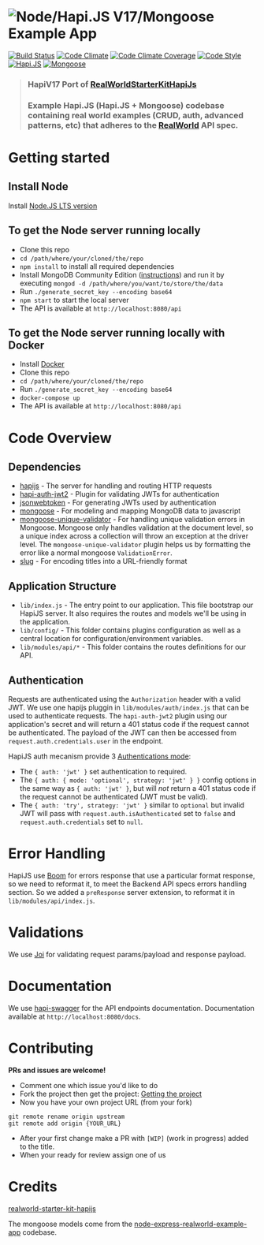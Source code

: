 # ![Node/Hapi.JS V17/Mongoose Example App](.github/project-logo.png)

[![Build Status](https://img.shields.io/travis/guillaumemaka/realworld-starter-kit-hapijs.svg?branch=master&style=flat-square)](https://travis-ci.org/guillaumemaka/realworld-starter-kit-hapijs)
[![Code Climate](https://img.shields.io/codeclimate/github/guillaumemaka/realworld-starter-kit-hapijs.svg?style=flat-square)](https://codeclimate.com/github/guillaumemaka/realworld-starter-kit-hapijs)
[![Code Climate Coverage](https://img.shields.io/codeclimate/coverage/github/guillaumemaka/realworld-starter-kit-hapijs.svg?style=flat-square)](https://codeclimate.com/github/guillaumemaka/realworld-starter-kit-hapijs/coverage)
[![Code Style](https://img.shields.io/badge/code_style-standard-brightgreen.svg?style=flat-square)](https://standardjs.com/)
[![Hapi.JS](https://img.shields.io/npm/v/hapi.svg?label=hapi&style=flat-square)](https://hapijs.com)
[![Mongoose](https://img.shields.io/npm/v/mongoose.svg?label=mongoose&style=flat-square)](http://mongoosejs.com/)

> ### HapiV17 Port of [RealWorldStarterKitHapiJs](https://github.com/guillaumemaka/realworld-starter-kit-hapijs)
> ### Example Hapi.JS (Hapi.JS + Mongoose) codebase containing real world examples (CRUD, auth, advanced patterns, etc) that adheres to the [RealWorld](https://github.com/gothinkster/realworld-example-apps) API spec.

# Getting started

## Install Node

Install [Node.JS LTS version](https://nodejs.org/en/download/) 

## To get the Node server running locally

- Clone this repo
- `cd /path/where/your/cloned/the/repo`
- `npm install` to install all required dependencies
- Install MongoDB Community Edition ([instructions](https://docs.mongodb.com/manual/installation/#tutorials)) and run it by executing `mongod -d /path/where/you/want/to/store/the/data`
- Run `./generate_secret_key --encoding base64`
- `npm start` to start the local server
- The API is available at `http://localhost:8080/api`

## To get the Node server running locally with Docker

- Install [Docker](https://docs.docker.com/engine/installation/)
- Clone this repo
- `cd /path/where/your/cloned/the/repo`
- Run `./generate_secret_key --encoding base64`
- `docker-compose up`
- The API is available at `http://localhost:8080/api`

# Code Overview

## Dependencies

- [hapijs](https://github.com/hapijs/hapi) - The server for handling and routing HTTP requests
- [hapi-auth-jwt2](https://github.com/dwyl/hapi-auth-jwt2) - Plugin for validating JWTs for authentication
- [jsonwebtoken](https://github.com/auth0/node-jsonwebtoken) - For generating JWTs used by authentication
- [mongoose](https://github.com/Automattic/mongoose) - For modeling and mapping MongoDB data to javascript 
- [mongoose-unique-validator](https://github.com/blakehaswell/mongoose-unique-validator) - For handling unique validation errors in Mongoose. Mongoose only handles validation at the document level, so a unique index across a collection will throw an exception at the driver level. The `mongoose-unique-validator` plugin helps us by formatting the error like a normal mongoose `ValidationError`.
- [slug](https://github.com/dodo/node-slug) - For encoding titles into a URL-friendly format

## Application Structure

- `lib/index.js` - The entry point to our application. This file bootstrap our HapiJS server. It also requires the routes and models we'll be using in the application.
- `lib/config/` - This folder contains plugins configuration as well as a central location for configuration/environment variables.
- `lib/modules/api/*` - This folder contains the routes definitions for our API.

## Authentication

Requests are authenticated using the `Authorization` header with a valid JWT. We use one hapijs pluggin in `lib/modules/auth/index.js` that can be used to authenticate requests. The `hapi-auth-jwt2` plugin using our application's secret and will return a 401 status code if the request cannot be authenticated. The payload of the JWT can then be accessed from `request.auth.credentials.user` in the endpoint. 

HapiJS auth mecanism provide 3 [Authentications mode](https://hapijs.com/api#route-options):

- The `{ auth: 'jwt' }` set authentication to required.
- The `{ auth: { mode: 'optional', strategy: 'jwt' } }` config options in the same way as `{ auth: 'jwt' }`, but will *not* return a 401 status code if the request cannot be authenticated (JWT must be valid).
- The `{ auth: 'try', strategy: 'jwt' }` similar to `optional` but invalid JWT will pass with `request.auth.isAuthenticated` set to `false` and `request.auth.credentials` set to `null`.

# Error Handling

 HapiJS use [Boom](https://github.com/hapijs/boom) for errors response that use a particular format response, so we need to reformat it, to meet the Backend API specs errors handling section. So we added a `preResponse` server extension, to reformat it in `lib/modules/api/index.js`. 

# Validations

We use [Joi](https://github.com/hapijs/joi) for validating request params/payload and response payload.

# Documentation

We use [hapi-swagger](https://github.com/glennjones/hapi-swagger) for the API endpoints documentation. Documentation available at `http://localhost:8080/docs`.

# Contributing 

**PRs and issues are welcome!**

- Comment one which issue you'd like to do
- Fork the project then get the project: [Getting the project](#getting-started)
- Now you have your own project URL (from your fork)

```
git remote rename origin upstream
git remote add origin {YOUR_URL}
```

- After your first change make a PR with `[WIP]` (work in progress) added to the title. 
- When your ready for review assign one of us

# Credits

[realworld-starter-kit-hapijs](https://github.com/guillaumemaka/realworld-starter-kit-hapijs)

The mongoose models come from the [node-express-realworld-example-app](https://github.com/gothinkster/node-express-realworld-example-app) codebase.
